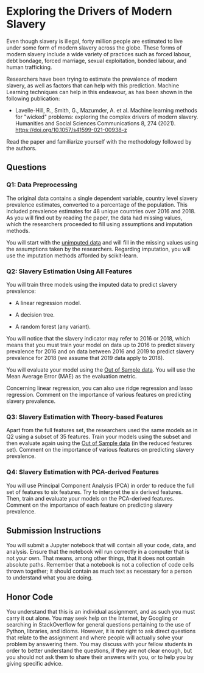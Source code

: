 # Exploring the Drivers of Modern Slavery

Even though slavery is illegal, forty million people are estimated to live under some form of modern slavery across the globe. These forms of modern slavery include a wide variety of practices such as forced labour, debt bondage, forced marriage, sexual exploitation, bonded labour, and human trafficking.

Researchers have been trying to estimate the prevalence of modern slavery, as well as factors that can help with this prediction. Machine Learning techniques can help in this endeavour, as has been shown in the following publication:

* Lavelle-Hill, R., Smith, G., Mazumder, A. et al. Machine learning methods for "wicked" problems: exploring the complex drivers of modern slavery. Humanities and Social Sciences Communications 8, 274 (2021). https://doi.org/10.1057/s41599-021-00938-z

Read the paper and familiarize yourself with the methodology followed by the authors.

## Questions
### Q1: Data Preprocessing

The original data contains a single dependent variable, country level slavery prevalence estimates, converted to a percentage of the population. This included prevalence estimates for 48 unique countries over 2016 and 2018. As you will find out by reading the paper, the data had missing values, which the researchers proceeded to fill using assumptions and imputation methods.

You will start with the [unimputed data](training.csv) and will fill in the missing values using the assumptions taken by the researchers. Regarding imputation, you will use the imputation methods afforded by scikit-learn.

### Q2: Slavery Estimation Using All Features

You will train three models using the imputed data to predict slavery prevalence:

* A linear regression model.

* A decision tree.

* A random forest (any variant).

You will notice that the slavery indicator may refer to 2016 or 2018, which means that you must train your model on data up to 2016 to predict slavery prevalence for 2016 and on data between 2016 and 2019 to predict slavery prevalence for 2018 (we assume that 2019 data apply to 2018).

You will evaluate your model using the [Out of Sample data](oos_data.csv). You will use the Mean Average Error (MAE) as the evaluation metric.

Concerning linear regression, you can also use ridge regression and lasso regression. Comment on the importance of various features on predicting slavery prevalence.

### Q3: Slavery Estimation with Theory-based Features

Apart from the full features set, the researchers used the same models as in Q2 using a subset of 35 features. Train your models using the subset and then evaluate again using the [Out of Sample data](oos_data.csv) (in the reduced features set). Comment on the importance of various features on predicting slavery prevalence.

### Q4: Slavery Estimation with PCA-derived Features

You will use Principal Component Analysis (PCA) in order to reduce the full set of features to six features. Try to interpret the six derived features. Then, train and evaluate your models on the PCA-derived features. Comment on the importance of each feature on predicting slavery prevalence.

## Submission Instructions

You will submit a Jupyter notebook that will contain all your code, data, and analysis. Ensure that the notebook will run correctly in a computer that is not your own. That means, among other things, that it does not contain absolute paths. Remember that a notebook is not a collection of code cells thrown together; it should contain as much text as necessary for a person to understand what you are doing.

## Honor Code

You understand that this is an individual assignment, and as such you must carry it out alone. You may seek help on the Internet, by Googling or searching in StackOverflow for general questions pertaining to the use of Python,  libraries, and idioms. However, it is not right to ask direct questions that relate to the assignment and where people will actually solve your problem by answering them. You may discuss with your fellow students in order to better understand the questions, if they are not clear enough, but you should not ask them to share their answers with you, or to help you by giving specific advice.
